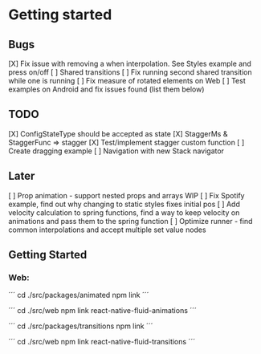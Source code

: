 # Getting started

## Bugs

[X] Fix issue with removing a when interpolation. See Styles example and press on/off
[ ] Shared transitions
  [ ] Fix running second shared transition while one is running
[ ] Fix measure of rotated elements on Web
[ ] Test examples on Android and fix issues found (list them below)

## TODO

[X] ConfigStateType should be accepted as state 
[X] StaggerMs & StaggerFunc => stagger
[X] Test/implement stagger custom function
[ ] Create dragging example
[ ] Navigation with new Stack navigator

## Later

[ ] Prop animation - support nested props and arrays WIP
[ ] Fix Spotify example, find out why changing to static styles fixes initial pos
[ ] Add velocity calculation to spring functions, find a way to keep velocity on 
    animations and pass them to the spring function
[ ] Optimize runner - find common interpolations and accept multiple set value nodes

## Getting Started

### Web:
´´´
cd ./src/packages/animated
npm link
´´´

´´´
cd ./src/web
npm link react-native-fluid-animations
´´´

´´´
cd ./src/packages/transitions
npm link
´´´

´´´
cd ./src/web
npm link react-native-fluid-transitions
´´´
